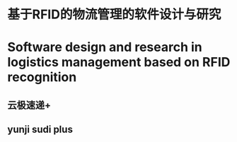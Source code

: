 # 基于RFID的物流管理的软件设计与研究
# Software design and research in logistics management based on RFID recognition
## 云极速递+
## yunji sudi plus

